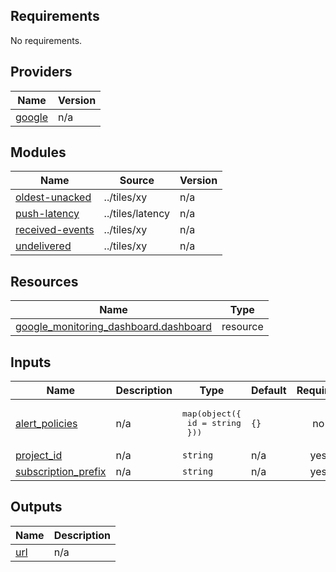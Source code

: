 <!-- BEGIN_TF_DOCS -->
## Requirements

No requirements.

## Providers

| Name | Version |
|------|---------|
| <a name="provider_google"></a> [google](#provider\_google) | n/a |

## Modules

| Name | Source | Version |
|------|--------|---------|
| <a name="module_oldest-unacked"></a> [oldest-unacked](#module\_oldest-unacked) | ../tiles/xy | n/a |
| <a name="module_push-latency"></a> [push-latency](#module\_push-latency) | ../tiles/latency | n/a |
| <a name="module_received-events"></a> [received-events](#module\_received-events) | ../tiles/xy | n/a |
| <a name="module_undelivered"></a> [undelivered](#module\_undelivered) | ../tiles/xy | n/a |

## Resources

| Name | Type |
|------|------|
| [google_monitoring_dashboard.dashboard](https://registry.terraform.io/providers/hashicorp/google/latest/docs/resources/monitoring_dashboard) | resource |

## Inputs

| Name | Description | Type | Default | Required |
|------|-------------|------|---------|:--------:|
| <a name="input_alert_policies"></a> [alert\_policies](#input\_alert\_policies) | n/a | <pre>map(object({<br>    id = string<br>  }))</pre> | `{}` | no |
| <a name="input_project_id"></a> [project\_id](#input\_project\_id) | n/a | `string` | n/a | yes |
| <a name="input_subscription_prefix"></a> [subscription\_prefix](#input\_subscription\_prefix) | n/a | `string` | n/a | yes |

## Outputs

| Name | Description |
|------|-------------|
| <a name="output_url"></a> [url](#output\_url) | n/a |
<!-- END_TF_DOCS -->

